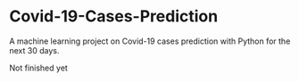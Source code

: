 # Covid-19-Cases-Prediction
A machine learning project on Covid-19 cases prediction with Python for the next 30 days.

Not finished yet
